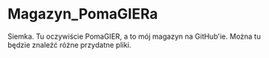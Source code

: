 # Magazyn_PomaGIERa
Siemka. Tu oczywiście PomaGIER, a to mój magazyn na GitHub'ie. Można tu będzie znaleźć różne przydatne pliki.
